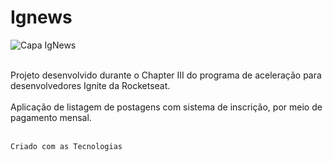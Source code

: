 # Ignews
![Capa IgNews](https://user-images.githubusercontent.com/102435512/176307765-fd1b6c8a-310b-4c82-b3c1-1d4e6455eb43.jpeg)
<br>
<br>
<div>Projeto desenvolvido durante o Chapter III do programa de aceleração para desenvolvedores Ignite da Rocketseat.</div>
<br>
<div>Aplicação de listagem de postagens com sistema de inscrição, por meio de pagamento mensal.</div>
<br>

    Criado com as Tecnologias
